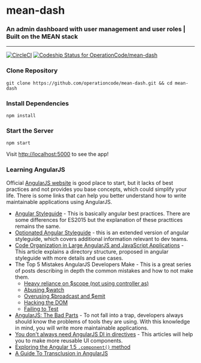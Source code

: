 # mean-dash
### An admin dashboard with user management and user roles | Built on the MEAN stack
-----
[![CircleCI](https://circleci.com/gh/OperationCode/mean-dash.svg?style=svg&circle-token=036f5785d1406e7ac8b90abf3107244ce3a778fa)](https://circleci.com/gh/OperationCode/mean-dash)
[![Codeship Status for OperationCode/mean-dash](https://app.codeship.com/projects/448797e0-f2fc-0134-fad2-66135ababc06/status?branch=master)](https://app.codeship.com/projects/209859)

### Clone Repository
```
git clone https://github.com/operationcode/mean-dash.git && cd mean-dash
```
### Install Dependencies
```
npm install
```
### Start the Server
```
npm start
```
Visit [http://localhost:5000](http://localhost:5000) to see the app!

### Learning AngularJS

Official [AngularJS website](http://angularjs.org/) is good place to start, but it lacks of best practices and not provides you base concepts, which could simplify your life. There is some links that can help you better understand how to write maintainable applications using AngularJS.

 - [Angular Styleguide](https://github.com/johnpapa/angular-styleguide) - This is basically angular best practices. There are some differences for ES2015 but the explanation of these practtices remains the same.
 - [Optionated Angular Styleguide](https://github.com/toddmotto/angular-styleguide) - this is an extended version of angular styleguide, which covers additional information relevant to dev teams.
 - [Code Organization in Large AngularJS and JavaScript Applications](http://cliffmeyers.com/blog/2013/4/21/code-organization-angularjs-javascript) - This article explains a directory structure, proposed in angular styleguide with more details and use cases.
 - The Top 5 Mistakes AngularJS Developers Make - This is a great series of posts describing in depth the common mistakes and how to not make them.
   - [Heavy reliance on $scope (not using controller as) ](http://csharperimage.jeremylikness.com/2014/11/the-top-5-mistakes-angularjs-developers.html)
   - [Abusing $watch](http://csharperimage.jeremylikness.com/2014/11/the-top-5-mistakes-angularjs-developers_28.html)
   - [Overusing $broadcast and $emit](http://csharperimage.jeremylikness.com/2014/12/the-top-5-mistakes-angularjs-developers.html)
   - [Hacking the DOM](http://csharperimage.jeremylikness.com/2014/12/the-top-5-mistakes-angularjs-developers_13.html)
   - [Failing to Test](http://csharperimage.jeremylikness.com/2014/12/the-top-5-mistakes-angularjs-developers_28.html)
 - [AngularJS: The Bad Parts](http://larseidnes.com/2014/11/05/angularjs-the-bad-parts/) - To not fall into a trap, developers always should know the problems of tools they are using. With this knowledge in mind, you will write more maintainable applications.
 - [You don't always need AngularJS DI in directives](http://michalostruszka.pl/blog/2015/01/18/angular-directives-di/) - This articles will help you to make more reusable UI components.
 - [Exploring the Angular 1.5 `.component()` method](https://toddmotto.com/exploring-the-angular-1-5-component-method/)
 - [A Guide To Transclusion in AngularJS](http://teropa.info/blog/2015/06/09/transclusion.html)
